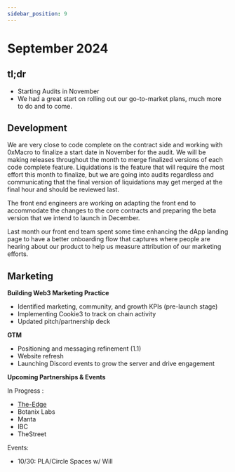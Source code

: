 ```yaml
---
sidebar_position: 9
---
```


# September 2024

## tl;dr

- Starting Audits in November
- We had a great start on rolling out our go-to-market plans, much more to do and to come.

## Development

We are very close to code complete on the contract side and working with 0xMacro to finalize a start date in November for the audit. We will be making releases throughout the month to merge finalized versions of each code complete feature. Liquidations is the feature that will require the most effort this month to finalize, but we are going into audits regardless and communicating that the final version of liquidations may get merged at the final hour and should be reviewed last.

The front end engineers are working on adapting the front end to accommodate the changes to the core contracts and preparing the beta version that we intend to launch in December.

Last month our front end team spent some time enhancing the dApp landing page to have a better onboarding flow that captures where people are hearing about our product to help us measure attribution of our marketing efforts.

## Marketing

**Building Web3 Marketing Practice**

- Identified marketing, community, and growth KPIs (pre-launch stage)
- Implementing Cookie3 to track on chain activity
- Updated pitch/partnership deck

**GTM**

- Positioning and messaging refinement (1.1)
- Website refresh
- Launching Discord events to grow the server and drive engagement

**Upcoming Partnerships & Events**

In Progress :

- [The-Edge](https://The-edge.xyz)
- Botanix Labs
- Manta
- IBC
- TheStreet

Events:

- 10/30: PLA/Circle Spaces w/ Will
